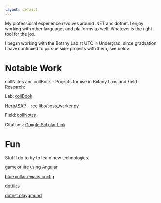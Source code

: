 ```yaml
---
layout: default
---
```

My professional experience revolves around .NET and dotnet. I enjoy working with other languages and platforms as well. Whatever is the right tool for the job.

I began working with the Botany Lab at UTC in Undergrad, since graduation I have continued to pursue side-projects with them, see below.

# Notable Work
collNotes and collBook - Projects for use in Botany Labs and Field Research:

Lab:
[collBook](https://github.com/CapPow/collBook)

[HerbASAP](https://github.com/CapPow/HerbASAP) - see libs/boss_worker.py

Field:
[collNotes](https://github.com/j-h-m/collNotes)

Citations:
[Google Scholar Link](https://scholar.google.com/citations?user=7AuSH5IAAAAJ&hl=en&oi=ao)

# Fun

Stuff I do to try to learn new technologies.

[game of life using Angular](https://github.com/j-h-m/game-of-life)

[blue collar emacs config](https://github.com/j-h-m/blue-collar-emacs)

[dotfiles](https://github.com/j-h-m/dotfiles)

[dotnet playground](https://github.com/j-h-m/dotnet-playground)
